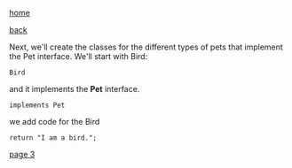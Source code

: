 [home](./page01.md)

[back](./page01.md)

Next, we'll create the classes for the different types of pets that implement the Pet interface. We'll start with Bird:

```
Bird
```

and it implements the **Pet** interface.

```
implements Pet
```

we add code for the Bird

```
return "I am a bird.";
```

[page 3](./page03.md)
